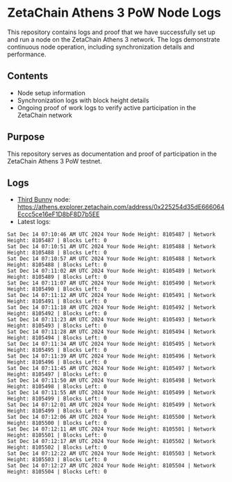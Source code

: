 # ZetaChain Athens 3 PoW Node Logs
This repository contains logs and proof that we have successfully set up and run a node on the ZetaChain Athens 3 network. The logs demonstrate continuous node operation, including synchronization details and performance.

## Contents
- Node setup information
- Synchronization logs with block height details
- Ongoing proof of work logs to verify active participation in the ZetaChain network

## Purpose
This repository serves as documentation and proof of participation in the ZetaChain Athens 3 PoW testnet.

## Logs

- [Third Bunny](https://thirdbunny.xyz/) node: https://athens.explorer.zetachain.com/address/0x225254d35dE666064Eccc5ce16eF1D8bF8D7b5EE
- Latest logs:
```
Sat Dec 14 07:10:46 AM UTC 2024 Your Node Height: 8105487 | Network Height: 8105487 | Blocks Left: 0
Sat Dec 14 07:10:51 AM UTC 2024 Your Node Height: 8105488 | Network Height: 8105488 | Blocks Left: 0
Sat Dec 14 07:10:57 AM UTC 2024 Your Node Height: 8105488 | Network Height: 8105488 | Blocks Left: 0
Sat Dec 14 07:11:02 AM UTC 2024 Your Node Height: 8105489 | Network Height: 8105489 | Blocks Left: 0
Sat Dec 14 07:11:07 AM UTC 2024 Your Node Height: 8105490 | Network Height: 8105490 | Blocks Left: 0
Sat Dec 14 07:11:12 AM UTC 2024 Your Node Height: 8105491 | Network Height: 8105491 | Blocks Left: 0
Sat Dec 14 07:11:18 AM UTC 2024 Your Node Height: 8105492 | Network Height: 8105492 | Blocks Left: 0
Sat Dec 14 07:11:23 AM UTC 2024 Your Node Height: 8105493 | Network Height: 8105493 | Blocks Left: 0
Sat Dec 14 07:11:28 AM UTC 2024 Your Node Height: 8105494 | Network Height: 8105494 | Blocks Left: 0
Sat Dec 14 07:11:34 AM UTC 2024 Your Node Height: 8105495 | Network Height: 8105495 | Blocks Left: 0
Sat Dec 14 07:11:39 AM UTC 2024 Your Node Height: 8105496 | Network Height: 8105496 | Blocks Left: 0
Sat Dec 14 07:11:45 AM UTC 2024 Your Node Height: 8105497 | Network Height: 8105497 | Blocks Left: 0
Sat Dec 14 07:11:50 AM UTC 2024 Your Node Height: 8105498 | Network Height: 8105498 | Blocks Left: 0
Sat Dec 14 07:11:55 AM UTC 2024 Your Node Height: 8105499 | Network Height: 8105499 | Blocks Left: 0
Sat Dec 14 07:12:01 AM UTC 2024 Your Node Height: 8105499 | Network Height: 8105499 | Blocks Left: 0
Sat Dec 14 07:12:06 AM UTC 2024 Your Node Height: 8105500 | Network Height: 8105500 | Blocks Left: 0
Sat Dec 14 07:12:11 AM UTC 2024 Your Node Height: 8105501 | Network Height: 8105501 | Blocks Left: 0
Sat Dec 14 07:12:17 AM UTC 2024 Your Node Height: 8105502 | Network Height: 8105502 | Blocks Left: 0
Sat Dec 14 07:12:22 AM UTC 2024 Your Node Height: 8105503 | Network Height: 8105503 | Blocks Left: 0
Sat Dec 14 07:12:27 AM UTC 2024 Your Node Height: 8105504 | Network Height: 8105504 | Blocks Left: 0
```
